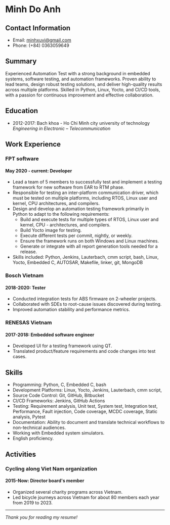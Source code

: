 # Minh Do Anh

## Contact Information

-   Email: minhxuvi@gmail.com
-   Phone: (+84) 0363059649

## Summary

Experienced Automation Test with a strong background in embedded systems, software testing, and automation frameworks. Proven ability to lead teams, design robust testing solutions, and deliver high-quality results across multiple platforms. Skilled in Python, Linux, Yocto, and CI/CD tools, with a passion for continuous improvement and effective collaboration.

## Education

-   2012-2017: Bach khoa - Ho Chi Minh city university of technology  
     _Engineering in Electronic – Telecommunication_

## Work Experience

### FPT software

#### May 2020 - current: Developer

-   Lead a team of 5 members to successfully test and implement a testing framework for new software from EAR to RTM phase.
-   Responsible for testing an inter-platform communication driver, which must be tested on multiple platforms, including RTOS, Linux user and kernel, CPU architectures, and compilers.
-   Design and develop an automation testing framework primarily in Python to adapt to the following requirements:
    -   Build and execute tests for multiple types of RTOS, Linux user and kernel, CPU - architectures, and compilers.
    -   Build Yocto image for testing.
    -   Execute different tests per commit, nightly, or weekly.
    -   Ensure the framework runs on both Windows and Linux machines.
    -   Generate or integrate with all report generation tools needed for a release.
-   Skills included: Python, Jenkins, Lauterbach, cmm script, bash, Linux, Yocto, Embedded C, AUTOSAR, Makefile, linker, git, MongoDB

### Bosch Vietnam

#### 2018-2020: Tester

-   Conducted integration tests for ABS firmware on 2-wheeler projects.
-   Collaborated with SDEs to root-cause issues discovered during testing.
-   Improved automation stability and performance metrics.

### RENESAS Vietnam

#### 2017-2018: Embedded software engineer

-   Developed UI for a testing framework using QT.
-   Translated product/feature requirements and code changes into test cases.

## Skills

-   Programming: Python, C, Embedded C, bash
-   Development Platforms: Linux, Yocto, Jenkins, Lauterbach, cmm script,
-   Source Code Control: Git, GitHub, Bitbucket
-   CI/CD Frameworks: Jenkins, GitHub Actions
-   Testing: Requirement analysis, Unit test, System test, Integration test, Performance, Fault injection, Code coverage, MCDC coverage, Static analysis, Pytest
-   Documentation: Ability to document and translate technical workflows to non-technical audiences.
-   Working with Embedded system simulators.
-   English proficiency.

## Activities

### Cycling along Viet Nam organization

#### 2015-Now: Director board's member

-   Organized several charity programs across Vietnam.
-   Led bicycle journeys across Vietnam for about 80 members each year from 2019 to 2023.

---

_Thank you for reading my resume!_
